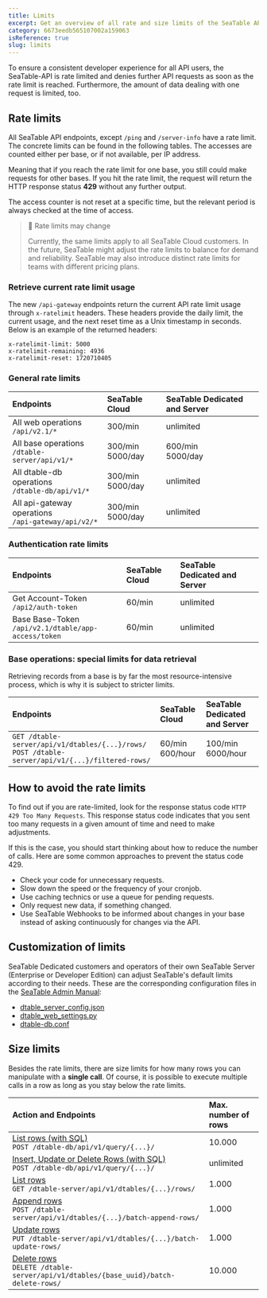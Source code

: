 ```yaml
---
title: Limits
excerpt: Get an overview of all rate and size limits of the SeaTable API.
category: 6673eedb565107002a159063
isReference: true
slug: limits
---
```


<style>
.markdown-body {
	--markdown-title-marginTop: 2em;
}
</style>

To ensure a consistent developer experience for all API users, the SeaTable-API is rate limited and denies further API requests as soon as the rate limit is reached. Furthermore, the amount of data dealing with one request is limited, too.

## Rate limits

All SeaTable API endpoints, except `/ping` and `/server-info` have a rate limit. The concrete limits can be found in the following tables. The accesses are counted either per base, or if not available, per IP address.

Meaning that if you reach the rate limit for one base, you still could make requests for other bases. If you hit the rate limit, the request will return the HTTP response status **429** without any further output.

The access counter is not reset at a specific time, but the relevant period is always checked at the time of access.

> 🚧 Rate limits may change
>
> Currently, the same limits apply to all SeaTable Cloud customers. In the future, SeaTable might adjust the rate limits to balance for demand and reliability. SeaTable may also introduce distinct rate limits for teams with different pricing plans.

### Retrieve current rate limit usage

The new `/api-gateway` endpoints return the current API rate limit usage through `x-ratelimit` headers. These headers provide the daily limit, the current usage, and the next reset time as a Unix timestamp in seconds. Below is an example of the returned headers:

```
x-ratelimit-limit: 5000
x-ratelimit-remaining: 4936
x-ratelimit-reset: 1720710405
```

### General rate limits

| Endpoints                                              | SeaTable Cloud       | SeaTable Dedicated and Server |
| :----------------------------------------------------- | :------------------- | :---------------------------- |
| All web operations<br/>`/api/v2.1/*`                   | 300/min              | unlimited                     |
| All base operations<br/>`/dtable-server/api/v1/*`      | 300/min<br/>5000/day | 600/min<br/>5000/day          |
| All dtable-db operations<br/>`/dtable-db/api/v1/*`     | 300/min<br/>5000/day | unlimited                     |
| All api-gateway operations<br/>`/api-gateway/api/v2/*` | 300/min<br/>5000/day | unlimited                     |

### Authentication rate limits

| Endpoints                                               | SeaTable Cloud | SeaTable Dedicated and Server |
| :------------------------------------------------------ | :------------- | :---------------------------- |
| Get Account-Token<br/>`/api2/auth-token`                | 60/min         | unlimited                     |
| Base Base-Token<br/>`/api/v2.1/dtable/app-access/token` | 60/min         | unlimited                     |

### Base operations: special limits for data retrieval

Retrieving records from a base is by far the most resource-intensive process, which is why it is subject to stricter limits.

| Endpoints                                                                                             | SeaTable Cloud      | SeaTable Dedicated and Server |
| :---------------------------------------------------------------------------------------------------- | :------------------ | :---------------------------- |
| `GET /dtable-server/api/v1/dtables/{...}/rows/`<br/>`POST /dtable-server/api/v1/{...}/filtered-rows/` | 60/min<br/>600/hour | 100/min<br/>6000/hour         |

## How to avoid the rate limits

To find out if you are rate-limited, look for the response status code `HTTP 429 Too Many Requests`. This response status code indicates that you sent too many requests in a given amount of time and need to make adjustments.

If this is the case, you should start thinking about how to reduce the number of calls. Here are some common approaches to prevent the status code 429.

- Check your code for unnecessary requests.
- Slow down the speed or the frequency of your cronjob.
- Use caching technics or use a queue for pending requests.
- Only request new data, if something changed.
- Use SeaTable Webhooks to be informed about changes in your base instead of asking continuously for changes via the API.

## Customization of limits

SeaTable Dedicated customers and operators of their own SeaTable Server (Enterprise or Developer Edition) can adjust SeaTable's default limits according to their needs. These are the corresponding configuration files in the [SeaTable Admin Manual](https://admin.seatable.io):

- [dtable_server_config.json](https://admin.seatable.io/configuration/dtable-server-config/)
- [dtable_web_settings.py](https://admin.seatable.io/configuration/dtable-web-settings/)
- [dtable-db.conf](https://admin.seatable.io/configuration/dtable-db-conf/)

## Size limits

Besides the rate limits, there are size limits for how many rows you can manipulate with a **single call**. Of course, it is possible to execute multiple calls in a row as long as you stay below the rate limits.

| Action and Endpoints                                                                                                                            | Max. number of rows |
| :---------------------------------------------------------------------------------------------------------------------------------------------- | :------------------ |
| [List rows (with SQL)](https://api.seatable.io/reference/querysqldeprecated)<br/>`POST /dtable-db/api/v1/query/{...}/`                          | 10.000              |
| [Insert, Update or Delete Rows (with SQL)](https://api.seatable.io/reference/querysqldeprecated)<br/>`POST /dtable-db/api/v1/query/{...}/`      | unlimited           |
| [List rows](https://api.seatable.io/reference/listrowsdeprecated)<br/>`GET /dtable-server/api/v1/dtables/{...}/rows/`                           | 1.000               |
| [Append rows](https://api.seatable.io/reference/appendrowsdeprecated)<br/>`POST /dtable-server/api/v1/dtables/{...}/batch-append-rows/`         | 1.000               |
| [Update rows](https://api.seatable.io/reference/updaterowsdeprecated)<br/>`PUT /dtable-server/api/v1/dtables/{...}/batch-update-rows/`          | 1.000               |
| [Delete rows](https://api.seatable.io/reference/deleterowsdeprecated)<br/>`DELETE /dtable-server/api/v1/dtables/{base_uuid}/batch-delete-rows/` | 10.000              |
